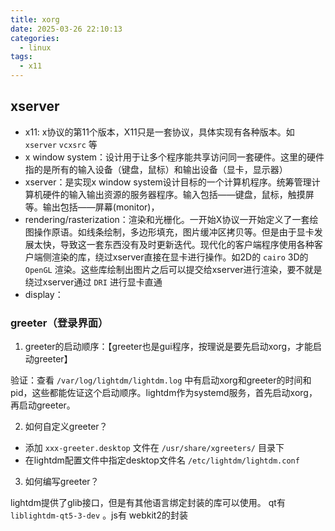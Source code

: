 ```yaml
---
title: xorg
date: 2025-03-26 22:10:13
categories:
  - linux
tags:
  - x11
---
```


## xserver

- x11: x协议的第11个版本，X11只是一套协议，具体实现有各种版本。如 `xserver` `vcxsrc` 等
- x window system：设计用于让多个程序能共享访问同一套硬件。这里的硬件指的是所有的输入设备（键盘，鼠标）和输出设备（显卡，显示器）
- xserver：是实现x window system设计目标的一个计算机程序。统筹管理计算机硬件的输入输出资源的服务器程序。输入包括——键盘，鼠标，触摸屏等。输出包括——屏幕(monitor)，
- rendering/rasterization：渲染和光栅化。一开始X协议一开始定义了一套绘图操作原语。如线条绘制，多边形填充，图片缓冲区拷贝等。但是由于显卡发展太快，导致这一套东西没有及时更新迭代。现代化的客户端程序使用各种客户端侧渲染的库，绕过xserver直接在显卡进行操作。如2D的 `cairo` 3D的 `OpenGL` 渲染。这些库绘制出图片之后可以提交给xserver进行渲染，要不就是绕过xserver通过 `DRI` 进行显卡直通
- display：



### greeter（登录界面）

1. greeter的启动顺序：【greeter也是gui程序，按理说是要先启动xorg，才能启动greeter】

验证：查看 `/var/log/lightdm/lightdm.log` 中有启动xorg和greeter的时间和pid，这些都能佐证这个启动顺序。lightdm作为systemd服务，首先启动xorg，再启动greeter。


2. 如何自定义greeter？

- 添加 `xxx-greeter.desktop` 文件在 `/usr/share/xgreeters/` 目录下
- 在lightdm配置文件中指定desktop文件名 `/etc/lightdm/lightdm.conf` 


3. 如何编写greeter？

lightdm提供了glib接口，但是有其他语言绑定封装的库可以使用。 qt有 `liblightdm-qt5-3-dev` 。js有 webkit2的封装

